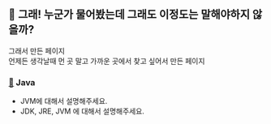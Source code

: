 ## :memo: 그래! 누군가 물어봤는데 그래도 이정도는 말해야하지 않을까?
그래서 만든 페이지<br/>
언제든 생각날때 먼 곳 말고 가까운 곳에서 찾고 싶어서 만든 페이지

### [:paperclip:](https://github.com/vvshinevv/interview/tree/master/java) Java
- JVM에 대해서 설명해주세요.
- JDK, JRE, JVM 에 대해서 설명해주세요.

